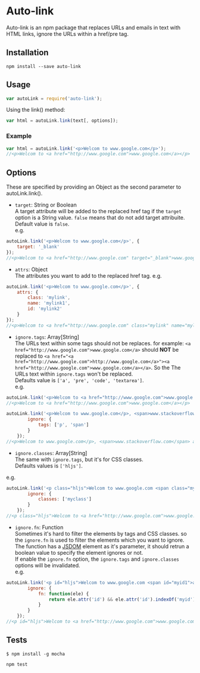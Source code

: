 # Auto-link
Auto-link is an npm package that replaces URLs and emails in text with HTML links, ignore the URLs within a href/pre tag.


## Installation
```
npm install --save auto-link
```

## Usage

```javascript
var autoLink = require('auto-link');
```

Using the link() method:

```js
var html = autoLink.link(text[, options]);
```

### Example

```js
var html = autoLink.link('<p>Welcom to www.google.com</p>');
//<p>Welcom to <a href="http://www.google.com">www.google.com</a></p>
```

## Options

These are specified by providing an Object as the second parameter to autoLink.link(). 

- `target`: String or Boolean  
A target attribute will be added to the replaced href tag if the `target` option is a String value. `false` means that do not add target attribuite.   
Default value is `false`.   
e.g.
```js
autoLink.link('<p>Welcom to www.google.com</p>', {
    target: '_blank'
});
//<p>Welcom to <a href="http://www.google.com" target="_blank">www.google.com</a></p>
``` 

- `attrs`: Object  
The attributes you want to add to the replaced href tag. e.g.
```js
autoLink.link('<p>Welcom to www.google.com</p>', {
    attrs: {
        class: 'mylink',
        name: 'mylink1',
        id: 'mylink2'
    }
});
//<p>Welcom to <a href="http://www.google.com" class="mylink" name="mylink1" id="mylink2">www.google.com</a></p>
``` 

- `ignore.tags`: Array[String]  
The URLs text within some tags should not be replaces. for example: `<a href="http://www.google.com">www.google.com</a>` should **NOT** be replaced to  `<a href="<a href="http://www.google.com">http://www.google.com</a>"><a href="http://www.google.com">www.google.com</a></a>`. So the The URLs text within `ignore.tags` won't be replaced.   
Defaults value is `['a', 'pre', 'code', 'textarea']`.   
e.g.
```js
autoLink.link('<p>Welcom to <a href="http://www.google.com">www.google.com</a></p>');
//<p>Welcom to <a href="http://www.google.com">www.google.com</a></p>

autoLink.link('<p>Welcom to www.google.com</p>, <span>www.stackoverflow.com</span> and <pre>www.github.com</pre>', {
        ignore: {
            tags: ['p', 'span']
        }
    });
//<p>Welcom to www.google.com</p>, <span>www.stackoverflow.com</span> and <pre><a href="http://www.github.com">www.github.com</a></pre>
``` 

- `ignore.classes`: Array[String]  
The same with `ignore.tags`, but it's for CSS classes.   
Defaults values is `['hljs']`.

e.g.
```js
autoLink.link('<p class="hljs">Welcom to www.google.com <span class="myclass">and www.github.com</span></p>', {
        ignore: {
            classes: ['myclass']
        }
    });
//<p class="hljs">Welcom to <a href="http://www.google.com">www.google.com</a> <span class="myclass">and www.github.com</span></p>
``` 

- `ignore.fn`: Function  
Sometimes it's hard to filter the elements by tags and CSS classes. so the `ignore.fn` is used to filter the elements which you want to ignore. The function has a [JSDOM](https://github.com/cheeriojs/cheerio#api) element as it's parameter, it should retrun a boolean value to specify the element ignores or not.   
If enable the `ignore.fn` option, the `ignore.tags` and `ignore.classes` options will be invalidated.  
e.g.
```js
autoLink.link('<p id="hljs">Welcom to www.google.com <span id="myid1">and www.github.com</span></p>', {
        ignore: {
            fn: function(ele) {
                return ele.attr('id') && ele.attr('id').indexOf('myid') > -1;
            }
        }
    });
//<p id="hljs">Welcom to <a href="http://www.google.com">www.google.com</a> <span id="myid1">and www.github.com</span></p>
``` 


## Tests

```
$ npm install -g mocha
```

```
npm test
```
